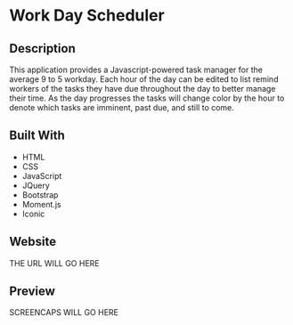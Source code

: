 # Work Day Scheduler
## Description
This application provides a Javascript-powered task manager for the average 9 to 5 workday.
Each hour of the day can be edited to list remind workers of the tasks they have due throughout the day to better manage their time.
As the day progresses the tasks will change color by the hour to denote which tasks are imminent, past due, and still to come.
## Built With
* HTML
* CSS
* JavaScript
* JQuery
* Bootstrap
* Moment.js
* Iconic
## Website
THE URL WILL GO HERE
## Preview
SCREENCAPS WILL GO HERE